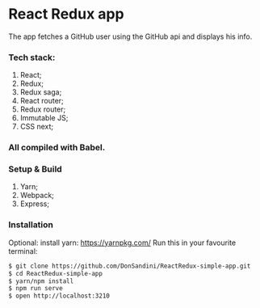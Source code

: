 # React Redux app

The app fetches a GitHub user using the GitHub api and displays his info.

### Tech stack:
1. React;
2. Redux;
3. Redux saga;
4. React router;
5. Redux router;
6. Immutable JS;
7. CSS next;
### All compiled with Babel.

### Setup & Build
1. Yarn;
2. Webpack;
3. Express;

### Installation
Optional: install yarn: https://yarnpkg.com/
Run this in your favourite terminal:

```sh
$ git clone https://github.com/DonSandini/ReactRedux-simple-app.git
$ cd ReactRedux-simple-app
$ yarn/npm install
$ npm run serve
$ open http://localhost:3210
```

